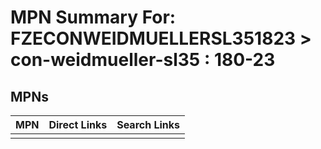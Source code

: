



# MPN Summary For: FZECONWEIDMUELLERSL351823 > con-weidmueller-sl35 : 180-23

## MPNs
  

|MPN|Direct Links|Search Links|
| :--- | :--- | :--- |
||||
